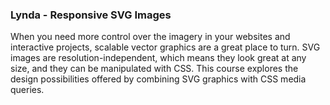 ### Lynda - Responsive SVG Images

  When you need more control over the imagery in your websites and interactive projects, scalable vector graphics are a great place to turn. SVG images are resolution-independent, which means they look great at any size, and they can be manipulated with CSS. This course explores the design possibilities offered by combining SVG graphics with CSS media queries.